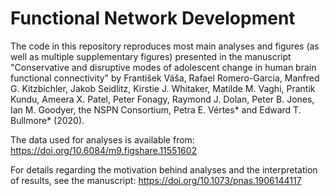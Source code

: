 # Functional Network Development

The code in this repository reproduces most main analyses and figures (as well as multiple supplementary figures) presented in the manuscript "Conservative and disruptive modes of adolescent change in human brain functional connectivity" by František Váša, Rafael Romero-Garcia, Manfred G. Kitzbichler, Jakob Seidlitz, Kirstie J. Whitaker, Matilde M. Vaghi, Prantik Kundu, Ameera X. Patel, Peter Fonagy, Raymond J. Dolan, Peter B. Jones, Ian M. Goodyer, the NSPN Consortium, Petra E. Vértes* and Edward T. Bullmore* (2020).

The data used for analyses is available from: https://doi.org/10.6084/m9.figshare.11551602

For details regarding the motivation behind analyses and the interpretation of results, see the manuscript:  https://doi.org/10.1073/pnas.1906144117
